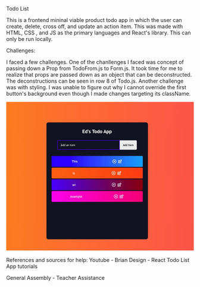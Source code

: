 Todo List

This is a frontend mininal viable product todo app in which the user can create, delete, cross off, and update an action item. This was made with HTML, CSS , and JS as the primary languages and React's library. This can only be run locally.


Challenges:

I faced a few challenges. One of the chanllenges I faced was concept of passing down a Prop from TodoFrom.js to Form.js. It took time for me to realize that props are passed down as an object that can be deconstructed. The deconstructions can be seen in row 8 of Todo.js. Another challenge was with styling. I was unable to figure out why I cannot override the first button's background even though I made changes targeting its className.


![Alt text](./src/Images/frontpage.jpeg  "Optional Title")




References and sources for help:
Youtube - Brian Design - React Todo List App tutorials

General Assembly - Teacher Assistance

